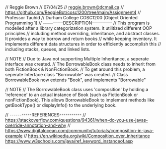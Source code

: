 // Reggie Brown
// 07/04/25
// reggie.brown@dcmail.ca
// https://github.com/ReggieBot/cosc1200/tree/main/Assignment4
// Professor Tauhid
// Durham College COSC1200 (Object Oriented Programming 1)
// ----------DESCRIPTION----------
// This program is modelled after a library categorization system. It utilitized different OOP principles 
// including method overriding, inheritance, and abstract classes. It provides a way to borrow and return books 
// while keeping inventory. It implements different data structures in order to efficiently accomplish this
// including stacks, queues, and linked lists.

// NOTE
// Due to Java not supporting Multiple Inheritance, a seperate interface was created.
// The BorrowableBook class needs to inherit from both FictionBook & NonFictionBook. 
// To get around this problem, a seperate Interface class "Borrowable" was created.
// Class BorrowableBook now extends "Book", and implements "Borrowable"

// NOTE
// The BorrowableBook class uses 'composition' by holding a 'reference' to an actual instance of Book (such as FictionBook or nonFictionBook). This allows BorrowableBook to implement methods like getBookType() or displayInfo() to the underlying book. 



// -----------REFERENCES-----------
// https://stackoverflow.com/questions/94361/when-do-you-use-javas-override-annotation-and-why
// https://www.digitalocean.com/community/tutorials/composition-in-java-example
// https://en.wikipedia.org/wiki/Composition_over_inheritance
https://www.w3schools.com/java/ref_keyword_instanceof.asp